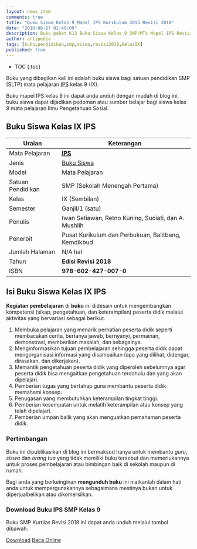 ```yaml
---
layout: news_item
comments: true
title: "Buku Siswa Kelas 9 Mapel IPS Kurikulum 2013 Revisi 2018"
date: "2018-08-27 01:49:09"
description: Buku paket K13 Buku Siswa Kelas 9 SMP/MTs Mapel IPS Revisi 2018 merupakan buku bagi Siswa kurikulum 2013 sebagai pedoman Siswa dalam pembelajaran IPS.
author: artipedia
tags: [buku,pendidikan,smp,siswa,revisi2018,kelasIX]
published: true
---
```

* TOC
{:toc}

<script type="application/ld+json">
{
  "@context":"http://schema.org",
  "@type":"Book",
  "name" : "{{ page.title }}",
  "author": {
    "@type":"Person",
    "name":"Iwan Setiawan, Retno Kuning, Suciati, dan A. Mushlih"},
  "url" : "{{ site.url }}{{ page.url }}",
  "workExample" : [{
    "@type": "Book",
    "isbn": "978-602-427-007-0",
    "bookEdition": "Revisi 2018",
    "bookFormat": "http://schema.org/Hardcover",
    "potentialAction":{
    "@type":"ReadAction",
    "target":
      {
        "@type":"EntryPoint",
        "urlTemplate":"{{ site.url }}{{ page.url }}",
        "actionPlatform":[
          "http://schema.org/DesktopWebPlatform",
          "http://schema.org/IOSPlatform",
          "http://schema.org/AndroidPlatform"
        ]
      }
      }
    }
    ]
    }
 
</script>

Buku yang dibagikan kali ini adalah buku siswa bagi satuan pendidikan SMP (SLTP) mata pelajaran <abbr title="Ilmu Pengetahuan Sosial">IPS</abbr> kelas 9 (IX).

Buku mapel IPS kelas 9 ini dapat anda unduh dengan mudah di blog ini, buku siswa dapat dijadikan pedoman atau sumber belajar bagi siswa kelas 9 mata pelajaran Ilmu Pengetahuan Sosial.

## Buku Siswa Kelas IX IPS

|Uraian|Keterangan|
| --- | --- |
|Mata Pelajaran|<a href="/buku/buku-siswa-kelas-9-smp-mapel-ips-revisi-2018" title="Buku Siswa Kelas 9 SMP/MTs Mapel IPS Revisi 2018"><strong><abbr title="Ilmu Pengetahuan Sosial">IPS</abbr></strong></a>|
|Jenis|<a href="/buku" title="Buku Siswa" target="_blank">Buku Siswa</a>|
|Model|Mata Pelajaran|
|Satuan Pendidikan|SMP (Sekolah Menengah Pertama)|
Kelas|IX (Sembilan)|
|Semester|Ganjil/1 (satu)|
Penulis|Iwan Setiawan, Retno Kuning, Suciati, dan A. Mushlih|
|Penerbit|Pusat Kurikulum dan Perbukuan, Balitbang, Kemdikbud|
|Jumlah Halaman|N/A hal|
|Tahun|<strong>Edisi Revisi 2018</strong>|
|ISBN|<strong>978-602-427-007-0</strong>|

## Isi Buku Siswa Kelas IX IPS
<b>Kegiatan pembelajaran</b> di <b>buku</b> ini didesain untuk mengembangkan kompetensi (sikap, pengetahuan, dan keterampilan) peserta didik melalui aktivitas yang bervariasi sebagai berikut.
<ol><li>Membuka pelajaran yang menarik perhatian peserta didik seperti membacakan cerita, bertanya jawab, bernyanyi, permainan, demonstrasi, memberikan masalah, dan sebagainya.</li><li>Menginformasikan tujuan pembelajaran sehingga peserta didik dapat mengorganisasi informasi yang disampaikan (apa yang dilihat, didengar, dirasakan, dan dikerjakan).</li><li>Memantik pengetahuan peserta didik yang diperoleh sebelumnya agar peserta didik bisa mengaitkan pengetahuan terdahulu dan yang akan dipelajari.</li><li>Pemberian tugas yang bertahap guna membantu peserta didik memahami konsep.</li><li>Penugasan yang membutuhkan keterampilan tingkat tinggi.</li><li>Pemberian kesempatan untuk melatih keterampilan atau konsep yang telah dipelajari.</li><li>Pemberian umpan balik yang akan menguatkan pemahaman peserta didik.</li></ol>
  
### Pertimbangan
Buku ini dipublikasikan di blog ini bermaksud hanya untuk membantu _guru_, _siswa_ dan _orang tua_ yang tidak memiliki buku tersebut dan memerlukannya untuk proses pembelajaran atau bimbingan baik di sekolah maupun di rumah.

Bagi anda yang berkeinginan <b>mengunduh buku</b> ini niatkanlah dalam hati anda untuk mempergunakannya sebagaimana mestinya bukan untuk diperjualbelikan atau dikomersilkan.
  
### Download Buku IPS SMP Kelas 9
Buku SMP Kurtilas Revisi 2018 ini dapat anda unduh melalui tombol dibawah:
<p class="center"><a class="button download" href="https://docs.google.com/uc?export=download&id=1pAe115v6ttVqB9RIF-H88rAFuMI_HyRG" rel="nofollow" target="_blank" title="Download">Download</a>
<a class="button demo open-dialog" href="https://drive.google.com/file/d/1pAe115v6ttVqB9RIF-H88rAFuMI_HyRG/preview" Title="Baca Online" rel="nofollow">Baca Online</a></p>

